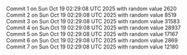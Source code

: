 Commit 1 on Sun Oct 19 02:29:08 UTC 2025 with random value 2620
Commit 2 on Sun Oct 19 02:29:08 UTC 2025 with random value 8519
Commit 3 on Sun Oct 19 02:29:08 UTC 2025 with random value 31583
Commit 4 on Sun Oct 19 02:29:08 UTC 2025 with random value 28937
Commit 5 on Sun Oct 19 02:29:08 UTC 2025 with random value 17167
Commit 6 on Sun Oct 19 02:29:08 UTC 2025 with random value 2869
Commit 7 on Sun Oct 19 02:29:08 UTC 2025 with random value 12180
